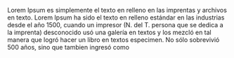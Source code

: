 Lorem Ipsum es simplemente el texto en relleno en las imprentas y archivos en texto.
Lorem Ipsum ha sido el texto en
relleno estándar en las industrias desde el año 1500, 
cuando un impresor (N. del T. persona que se dedica a la imprenta)
desconocido usó una galería en textos y los mezcló en tal manera que logró hacer un libro en textos especimen.
No sólo sobrevivió 500 años,
sino que tambien ingresó como
